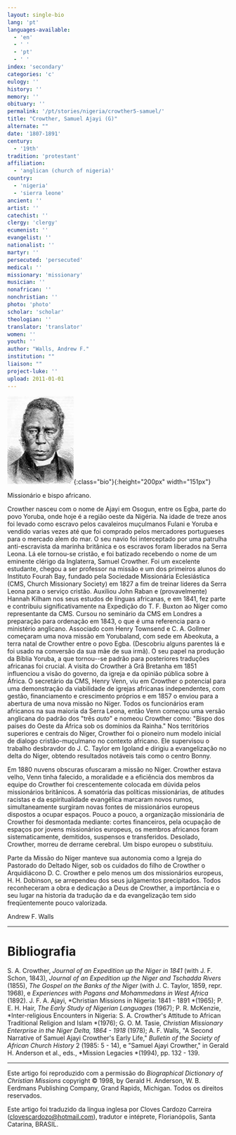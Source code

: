 ```yaml
---
layout: single-bio
lang: 'pt'
languages-available:
  - 'en'
  - ' '
  - 'pt'
  - ' '
index: 'secondary'
categories: 'c'
eulogy: ''
history: ''
memory: ''
obituary: ''
permalink: '/pt/stories/nigeria/crowther5-samuel/'
title: "Crowther, Samuel Ajayi (G)"
alternate: ""
date: '1807-1891'
century:
  - '19th'
tradition: 'protestant'
affiliation:
  - 'anglican (church of nigeria)'
country:
  - 'nigeria'
  - 'sierra leone'
ancient: ''
artist: ''
catechist: ''
clergy: 'clergy'
ecumenist: ''
evangelist: ''
nationalist: ''
martyr: ''
persecuted: 'persecuted'
medical: ''
missionary: 'missionary'
musician: ''
nonafrican: ''
nonchristian: ''
photo: 'photo'
scholar: 'scholar'
theologian: ''
translator: 'translator'
women: ''
youth: ''
author: "Walls, Andrew F."
institution: ""
liaison: ""
project-luke: ''
upload: 2011-01-01
---
```


![Samuel Crowther](/images/bio-pics/nigeria-p/crowther-sadjai/Crowther.jpg){:class="bio"}{:height="200px" width="151px"}

Missionário e bispo africano.

Crowther nasceu com o nome de Ajayi em Osogun, entre os Egba, parte do povo Yoruba, onde hoje é a região oeste da Nigéria. Na idade de treze anos foi levado como escravo pelos cavaleiros muçulmanos Fulani e Yoruba e vendido varias vezes até que foi comprado pelos mercadores portugueses para o mercado alem do mar. O seu navio foi interceptado por uma patrulha anti-escravista da marinha britânica e os escravos foram liberados na Serra Leona. Lá ele tornou-se cristão, e foi batizado recebendo o nome de um eminente clérigo da Inglaterra, Samuel Crowther. Foi um excelente estudante, chegou a ser professor na missão e um dos primeiros alunos do Instituto Fourah Bay, fundado pela Sociedade Missionária Eclesiástica (CMS, Church Missionary Society) em 1827 a fim de treinar líderes da Serra Leona para o serviço cristão. Auxiliou John Raban  e (provavelmente)  Hannah Kilham nos seus estudos de línguas africanas, e em 1841, fez parte e contribuiu significativamente na Expedição do T. F. Buxton ao Níger como representante da CMS. Cursou no seminário da CMS em Londres a preparação para ordenação em 1843, o que é uma referencia para o ministério anglicano. Associado com Henry Townsend e  C. A. Gollmer começaram uma nova missão em Yorubaland, com sede em Abeokuta, a terra natal de Crowther entre o povo Egba.  (Descobriu alguns parentes lá e foi usado na conversão da sua mãe de sua irmã). O seu papel na produção da Bíblia Yoruba, a que tornou--se padrão para posteriores traduções africanas foi crucial. A visita do Crowther à Grã Bretanha em 1851 influenciou a visão do governo, da igreja e da opinião pública sobre à África.  O secretário da CMS, Henry Venn, viu em Crowther o potencial para uma demonstração da viabilidade de igrejas africanas independentes, com gestão, financiamento e crescimento próprios e em 1857 o enviou para a abertura de uma nova missão no Níger. Todos os funcionários eram africanos na sua maioria da Serra Leona, então Venn começou uma versão anglicana do padrão dos "três *auto*" e nomeou Crowther como: "Bispo dos paises do Oeste da África sob os domínios da Rainha." Nos territórios superiores e centrais do Níger, Crowther foi o pioneiro num modelo inicial de dialogo cristão-muçulmano no contexto africano. Ele supervisou o trabalho desbravdor do J. C. Taylor em Igoland e dirigiu a evangelização no delta do Níger, obtendo resultados notáveis tais como o centro Bonny.

Em 1880 nuvens obscuras ofuscaram a missão no Níger.  Crowther estava velho, Venn tinha falecido, a moralidade e a eficiência dos membros da equipe do Crowther foi crescentemente colocada em dúvida pelos missionários britânicos. A somatória das políticas missionárias, de atitudes racistas e da espiritualidade evangélica marcaram novos rumos, simultaneamente surgiram novas fontes de missionários europeus  dispostos a ocupar espaços. Pouco a pouco, a organização missionária de Crowther  foi desmontada mediante: cortes financeiros, pela ocupação de espaços por jovens missionários europeus, os membros africanos foram sistematicamente, demitidos, suspensos e transferidos.  Desolado,  Crowther,  morreu de derrame cerebral. Um bispo europeu o substituiu.

Parte da Missão do Níger manteve sua autonomia como a Igreja do Pastorado do Deltado Níger, sob os cuidados do filho de Crowther o Arquidiácono D. C. Crowther e pelo menos um dos missionários europeus, H. H. Dobinson, se arrependeu dos seus julgamentos precipitados. Todos reconheceram a obra e dedicação a Deus de Crowther, a importância e o seu lugar na historia da tradução da e da evangelização tem sido freqüentemente pouco valorizada.

Andrew F. Walls

---

# Bibliografia

S. A. Crowther, *Journal of an Expedition up the Niger in 1841* (with J. F. Schon, 1843), *Journal of an Expedition up the Niger and Tschadda Rivers* (1855), *The Gospel on the Banks of the Niger* (with J. C. Taylor, 1859, repr. 1968), e *Experiences with Pagans and Mohammedans in West Africa* (1892). J. F. A. Ajayi, *Christian Missions in Nigeria: 1841 - 1891 *(1965); P. E. H. Hair, *The Early Study of Nigerian Languages* (1967); P. R. McKenzie, *Inter-religious Encounters in Nigeria: S. A. Crowther's Attitude to African Traditional Religion and Islam *(1976); G. O. M. Tasie, *Christian Missionary Enterprise in the Niger Delta, 1864 - 1918* (1978); A. F. Walls, "A Second Narrative of Samuel Ajayi Crowther's Early Life," *Bulletin of the Society of African Church History* 2 (1985: 5 - 14), e "Samuel Ajayi Crowther," in Gerald H. Anderson et al., eds., *Mission Legacies *(1994), pp. 132 - 139.

---

Este artigo foi reproduzido com a permissão do *Biographical Dictionary of Christian Missions* copyright © 1998, by Gerald H. Anderson, W. B. Eerdmans Publishing Company, Grand Rapids, Michigan. Todos os direitos reservados.

Este artigo foi traduzido da língua inglesa por Cloves Cardozo Carreira (clovescardozo@hotmail.com), tradutor e int&eacute;prete, Florianópolis, Santa Catarina, BRASIL.
